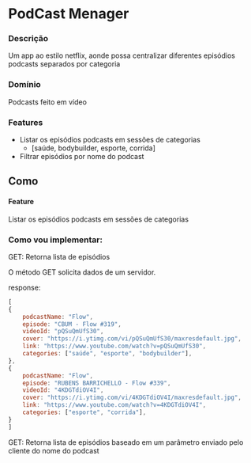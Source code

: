 # PodCast Menager

### Descrição 

Um app ao estilo netflix, aonde possa centralizar diferentes episódios podcasts separados por categoria

### Domínio 

Podcasts feito em vídeo

### Features 

- Listar os episódios podcasts em sessões de categorias
    - [saúde, bodybuilder, esporte, corrida]
- Filtrar episódios por nome do podcast

## Como

#### Feature 

Listar os episódios podcasts em sessões de categorias

### Como vou implementar:

GET: Retorna lista de episódios

O método GET solicita dados de um servidor.

response:

```js
[
{
    podcastName: "Flow",
    episode: "CBUM - Flow #319",
    videoId: "pQSuQmUfS30",
    cover: "https://i.ytimg.com/vi/pQSuQmUfS30/maxresdefault.jpg",
    link: "https://www.youtube.com/watch?v=pQSuQmUfS30",
    categories: ["saúde", "esporte", "bodybuilder"],
},
{
    podcastName: "Flow",
    episode: "RUBENS BARRICHELLO - Flow #339",
    videoId: "4KDGTdiOV4I",
    cover: "https://i.ytimg.com/vi/4KDGTdiOV4I/maxresdefault.jpg",
    link: "https://www.youtube.com/watch?v=4KDGTdiOV4I",
    categories: ["esporte", "corrida"],
}
]
```

GET: Retorna lista de episódios baseado em um parâmetro enviado pelo cliente do nome do podcast

